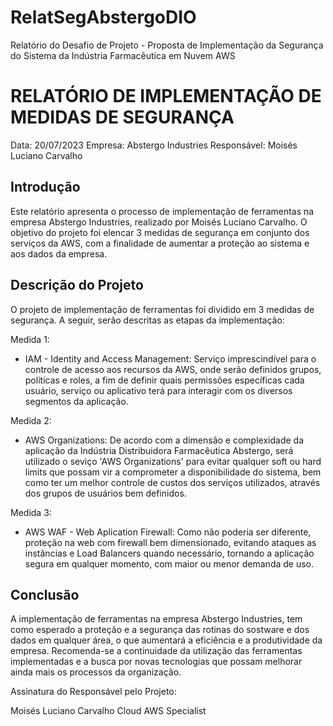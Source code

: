 # RelatSegAbstergoDIO
Relatório do Desafio de Projeto - Proposta de Implementação da Segurança do Sistema da Indústria Farmacêutica em Nuvem AWS 

# RELATÓRIO DE IMPLEMENTAÇÃO DE MEDIDAS DE SEGURANÇA

Data: 20/07/2023
Empresa: Abstergo Industries 
Responsável: Moisés Luciano Carvalho

## Introdução
Este relatório apresenta o processo de implementação de ferramentas na empresa Abstergo Industries, realizado por Moisés Luciano Carvalho. O objetivo do projeto foi elencar 3 medidas de segurança em conjunto dos serviços da AWS, com a finalidade de aumentar a proteção ao sistema e aos dados da empresa.

## Descrição do Projeto
O projeto de implementação de ferramentas foi dividido em 3 medidas de segurança. A seguir, serão descritas as etapas da implementação:

Medida 1: 
- IAM - Identity and Access Management: Serviço imprescindível para o controle de acesso aos recursos da AWS, onde serão definidos grupos, políticas e roles, a fim de definir quais permissões específicas cada usuário, serviço ou aplicativo terá para interagir com os diversos segmentos da aplicação.

Medida 2: 
- AWS Organizations: De acordo com a dimensão e complexidade da aplicação da Indústria Distribuidora Farmacêutica Abstergo, será utilizado o seviço 'AWS Organizations' para evitar qualquer soft ou hard limits que possam vir a comprometer a disponibilidade do sistema, bem como ter um melhor controle de custos dos serviços utilizados, através dos grupos de usuários bem definidos.

Medida 3: 
- AWS WAF - Web Aplication Firewall: Como não poderia ser diferente, proteção na web com firewall bem dimensionado, evitando ataques as instâncias e Load Balancers quando necessário, tornando a aplicação segura em qualquer momento, com maior ou menor demanda de uso.


## Conclusão
A implementação de ferramentas na empresa Abstergo Industries, tem como esperado a proteção e a segurança das rotinas do sostware e dos dados em qualquer área, o que aumentará a eficiência e a produtividade da empresa. Recomenda-se a continuidade da utilização das ferramentas implementadas e a busca por novas tecnologias que possam melhorar ainda mais os processos da organização.


Assinatura do Responsável pelo Projeto:

Moisés Luciano Carvalho
 Cloud AWS Specialist
